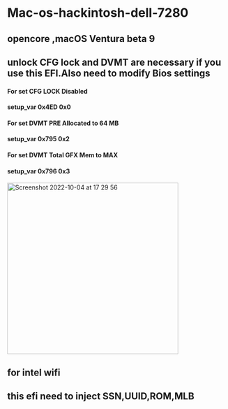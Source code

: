 # Mac-os-hackintosh-dell-7280
## opencore ,macOS Ventura beta 9
## unlock CFG lock and DVMT are necessary if you use this EFI.Also need to modify Bios settings
#### For set CFG LOCK Disabled
#### setup_var 0x4ED 0x0

#### For set DVMT PRE Allocated to 64 MB
####  setup_var 0x795 0x2

#### For set DVMT Total GFX Mem to MAX
#### setup_var 0x796 0x3

<img width="392" alt="Screenshot 2022-10-04 at 17 29 56" src="https://user-images.githubusercontent.com/52024444/193862158-7a3e44b8-56b4-40bf-81d5-2774ad8ce3c9.png">

## for intel wifi

## this efi need to inject SSN,UUID,ROM,MLB

